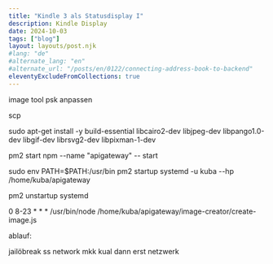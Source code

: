 ```yaml
---
title: "Kindle 3 als Statusdisplay I"
description: Kindle Display
date: 2024-10-03
tags: ["blog"]
layout: layouts/post.njk
#lang: "de"
#alternate_lang: "en"
#alternate_url: "/posts/en/0122/connecting-address-book-to-backend"
eleventyExcludeFromCollections: true
---
```


image tool
psk anpassen

scp

sudo apt-get install -y build-essential libcairo2-dev libjpeg-dev libpango1.0-dev libgif-dev librsvg2-dev libpixman-1-dev

pm2 start npm --name "apigateway" -- start

sudo env PATH=$PATH:/usr/bin pm2 startup systemd -u kuba --hp /home/kuba/apigateway

pm2 unstartup systemd

0 8-23 \* \* \* /usr/bin/node /home/kuba/apigateway/image-creator/create-image.js


ablauf:

jailöbreak
ss
network
mkk
kual
dann erst netzwerk